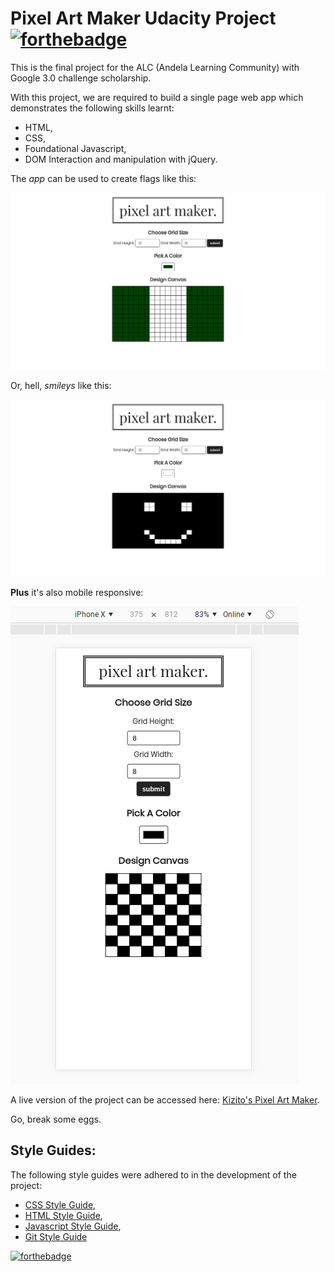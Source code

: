 # Pixel Art Maker Udacity Project [![forthebadge](https://forthebadge.com/images/badges/check-it-out.svg)](https://akhilome.github.io/pixel-art-maker)

This is the final project for the ALC (Andela Learning Community) with Google 3.0
challenge scholarship.

With this project, we are required to build a single page web app which demonstrates 
the following skills learnt: 

* HTML,
* CSS,
* Foundational Javascript,
* DOM Interaction and manipulation with jQuery.

The _app_ can be used to create flags like this:

![Screenshot 1](screenshots/sample1.png)

Or, hell, _smileys_ like this:

![Screenshot 2](screenshots/sample2.png)

**Plus** it's also mobile responsive:

![Screenshot 3](screenshots/rwd_sample.png)

A live version of the project can be accessed here: [Kizito's Pixel Art Maker](https://akhilome.github.io/pixel-art-maker/).

Go, break some eggs.

## Style Guides:

The following style guides were adhered to in the development of the project:

* [CSS Style Guide](http://udacity.github.io/frontend-nanodegree-styleguide/css.html),
* [HTML Style Guide](http://udacity.github.io/frontend-nanodegree-styleguide/index.html),
* [Javascript Style Guide](http://udacity.github.io/frontend-nanodegree-styleguide/javascript.html),
* [Git Style Guide](https://udacity.github.io/git-styleguide/) 

[![forthebadge](https://forthebadge.com/images/badges/built-with-love.svg)](https://forthebadge.com)